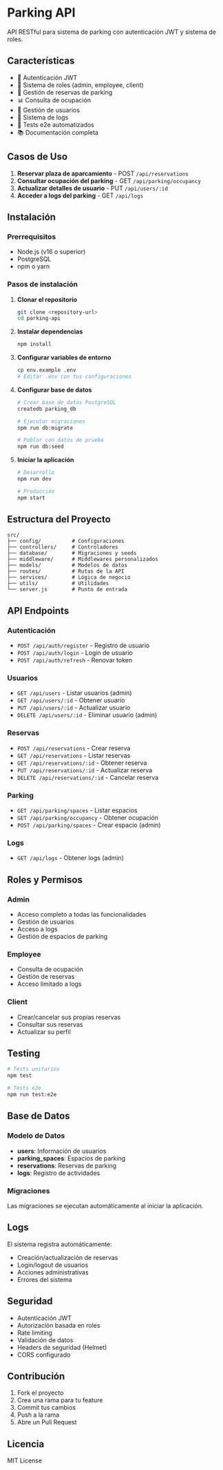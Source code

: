 # Parking API

API RESTful para sistema de parking con autenticación JWT y sistema de roles.

## Características

- 🔐 Autenticación JWT
- 👥 Sistema de roles (admin, employee, client)
- 🚗 Gestión de reservas de parking
- 📊 Consulta de ocupación
- 👤 Gestión de usuarios
- 📝 Sistema de logs
- 🧪 Tests e2e automatizados
- 📚 Documentación completa

## Casos de Uso

1. **Reservar plaza de aparcamiento** - POST `/api/reservations`
2. **Consultar ocupación del parking** - GET `/api/parking/occupancy`
3. **Actualizar detalles de usuario** - PUT `/api/users/:id`
4. **Acceder a logs del parking** - GET `/api/logs`

## Instalación

### Prerrequisitos

- Node.js (v16 o superior)
- PostgreSQL
- npm o yarn

### Pasos de instalación

1. **Clonar el repositorio**
   ```bash
   git clone <repository-url>
   cd parking-api
   ```

2. **Instalar dependencias**
   ```bash
   npm install
   ```

3. **Configurar variables de entorno**
   ```bash
   cp env.example .env
   # Editar .env con tus configuraciones
   ```

4. **Configurar base de datos**
   ```bash
   # Crear base de datos PostgreSQL
   createdb parking_db
   
   # Ejecutar migraciones
   npm run db:migrate
   
   # Poblar con datos de prueba
   npm run db:seed
   ```

5. **Iniciar la aplicación**
   ```bash
   # Desarrollo
   npm run dev
   
   # Producción
   npm start
   ```

## Estructura del Proyecto

```
src/
├── config/          # Configuraciones
├── controllers/     # Controladores
├── database/        # Migraciones y seeds
├── middleware/      # Middlewares personalizados
├── models/          # Modelos de datos
├── routes/          # Rutas de la API
├── services/        # Lógica de negocio
├── utils/           # Utilidades
└── server.js        # Punto de entrada
```

## API Endpoints

### Autenticación
- `POST /api/auth/register` - Registro de usuario
- `POST /api/auth/login` - Login de usuario
- `POST /api/auth/refresh` - Renovar token

### Usuarios
- `GET /api/users` - Listar usuarios (admin)
- `GET /api/users/:id` - Obtener usuario
- `PUT /api/users/:id` - Actualizar usuario
- `DELETE /api/users/:id` - Eliminar usuario (admin)

### Reservas
- `POST /api/reservations` - Crear reserva
- `GET /api/reservations` - Listar reservas
- `GET /api/reservations/:id` - Obtener reserva
- `PUT /api/reservations/:id` - Actualizar reserva
- `DELETE /api/reservations/:id` - Cancelar reserva

### Parking
- `GET /api/parking/spaces` - Listar espacios
- `GET /api/parking/occupancy` - Obtener ocupación
- `POST /api/parking/spaces` - Crear espacio (admin)

### Logs
- `GET /api/logs` - Obtener logs (admin)

## Roles y Permisos

### Admin
- Acceso completo a todas las funcionalidades
- Gestión de usuarios
- Acceso a logs
- Gestión de espacios de parking

### Employee
- Consulta de ocupación
- Gestión de reservas
- Acceso limitado a logs

### Client
- Crear/cancelar sus propias reservas
- Consultar sus reservas
- Actualizar su perfil

## Testing

```bash
# Tests unitarios
npm test

# Tests e2e
npm run test:e2e
```

## Base de Datos

### Modelo de Datos

- **users**: Información de usuarios
- **parking_spaces**: Espacios de parking
- **reservations**: Reservas de parking
- **logs**: Registro de actividades

### Migraciones

Las migraciones se ejecutan automáticamente al iniciar la aplicación.

## Logs

El sistema registra automáticamente:
- Creación/actualización de reservas
- Login/logout de usuarios
- Acciones administrativas
- Errores del sistema

## Seguridad

- Autenticación JWT
- Autorización basada en roles
- Rate limiting
- Validación de datos
- Headers de seguridad (Helmet)
- CORS configurado

## Contribución

1. Fork el proyecto
2. Crea una rama para tu feature
3. Commit tus cambios
4. Push a la rama
5. Abre un Pull Request

## Licencia

MIT License 